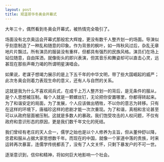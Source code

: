 ```yaml
---
layout: post
title: 观温哥华冬奥会开幕式
---
```

大年三十，偶然看到冬奥会开幕式，被热情完全吸引了。

场面没有北京奥运会开幕式那般宏大辉煌，更没有数千人整齐划一的场面。导演似乎刻意制造了一种乱和随意的印象。作为背景的枫叶，如一阵秋风过后，杂乱无章地片片飘过。所有演员的服装没有重样，但都具有强烈的民族风格。演员们在场上站位随意，自由挥洒，就像街头的即兴表演，但其音乐和舞姿却可以直击心灵，远甚现在那些声嘶力竭的所谓明星演唱会。

如果说，老谋子想竭力展示的是上下五千年的中华文明，带了些大国崛起的威严；此次冬奥会则着力表现生命的意义，还有人与自然的关系。

这就是我为什么不喜欢阅兵式，在成千上万人整齐划一的背后，是无条件的服从，是个人思想被压制。每个人就是一颗螺丝钉，无论把你安置哪里，你都得转起来。为了和谐安定的局面，为了发展，个人应该做出牺牲，不以你的意志为转移。只有在这样的环境下，唐福珍这样的悲剧才能一次次重现。为了和谐，真相和言论甚至可以从政府层面被压制。这就是多数人的暴政。我们饱受攻击的人权问题，不仅有政府和意识形态的原因，更是我们数千年文化的死结。

我们曾经有老庄的天人合一，儒学之始也是以个人修养为主旨，但从董仲舒以降，忠君和服从占据大家思想数千年。而现在的中国，就像一个家道中落的贵族，时来运转再次暴富，连儒学传统都丢了，没有了人文关怀，只剩下暴发户的不可一世。

逐渐意识到，信仰和精神，将如何巨大地影响一个社会。


